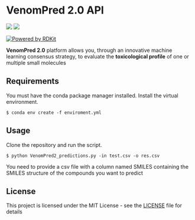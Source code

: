 # VenomPred 2.0 API
 ![](http://www.mmvsl.it/wp/wp-content/uploads/2022/08/mmvsl_2022_lr.png) ![](http://www.mmvsl.it/wp/wp-content/uploads/2022/02/logo_web.png) 
 
[![Powered by RDKit](https://img.shields.io/badge/Powered%20by-RDKit-3838ff.svg?logo=data:image/png;base64,iVBORw0KGgoAAAANSUhEUgAAABAAAAAQBAMAAADt3eJSAAAABGdBTUEAALGPC/xhBQAAACBjSFJNAAB6JgAAgIQAAPoAAACA6AAAdTAAAOpgAAA6mAAAF3CculE8AAAAFVBMVEXc3NwUFP8UPP9kZP+MjP+0tP////9ZXZotAAAAAXRSTlMAQObYZgAAAAFiS0dEBmFmuH0AAAAHdElNRQfmAwsPGi+MyC9RAAAAQElEQVQI12NgQABGQUEBMENISUkRLKBsbGwEEhIyBgJFsICLC0iIUdnExcUZwnANQWfApKCK4doRBsKtQFgKAQC5Ww1JEHSEkAAAACV0RVh0ZGF0ZTpjcmVhdGUAMjAyMi0wMy0xMVQxNToyNjo0NyswMDowMDzr2J4AAAAldEVYdGRhdGU6bW9kaWZ5ADIwMjItMDMtMTFUMTU6MjY6NDcrMDA6MDBNtmAiAAAAAElFTkSuQmCC)](https://www.rdkit.org/)

**VenomPred 2.0** platform allows you, through an innovative machine learning consensus strategy, to evaluate  the **toxicological profile** of one or multiple small molecules 

## Requirements

You must have the conda package manager installed.
Install the virtual environment.
```
$ conda env create -f enviroment.yml
```

## Usage

Clone the repository and run the script.
```
$ python VenomPred2_predictions.py -in test.csv -o res.csv 
```
You need to provide a csv file with a column named SMILES containing the SMILES structure of the compounds you want to predict

## License

This project is licensed under the MIT License - see the [LICENSE](LICENSE) file for details

